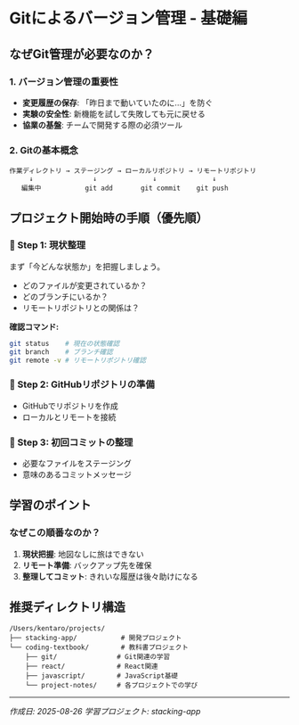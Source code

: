 # Gitによるバージョン管理 - 基礎編

## なぜGit管理が必要なのか？

### 1. バージョン管理の重要性

- **変更履歴の保存**: 「昨日まで動いていたのに...」を防ぐ
- **実験の安全性**: 新機能を試して失敗しても元に戻せる  
- **協業の基盤**: チームで開発する際の必須ツール

### 2. Gitの基本概念

```
作業ディレクトリ → ステージング → ローカルリポジトリ → リモートリポジトリ
     ↓               ↓              ↓              ↓
   編集中           git add       git commit    git push
```

## プロジェクト開始時の手順（優先順）

### 🏁 Step 1: 現状整理
まず「今どんな状態か」を把握しましょう。
- どのファイルが変更されているか？
- どのブランチにいるか？  
- リモートリポジトリとの関係は？

**確認コマンド:**
```bash
git status    # 現在の状態確認
git branch    # ブランチ確認
git remote -v # リモートリポジトリ確認
```

### 🔧 Step 2: GitHubリポジトリの準備
- GitHubでリポジトリを作成
- ローカルとリモートを接続

### 📝 Step 3: 初回コミットの整理
- 必要なファイルをステージング
- 意味のあるコミットメッセージ

## 学習のポイント

### なぜこの順番なのか？
1. **現状把握**: 地図なしに旅はできない
2. **リモート準備**: バックアップ先を確保  
3. **整理してコミット**: きれいな履歴は後々助けになる

## 推奨ディレクトリ構造

```
/Users/kentaro/projects/
├── stacking-app/           # 開発プロジェクト
└── coding-textbook/        # 教科書プロジェクト
    ├── git/               # Git関連の学習
    ├── react/             # React関連
    ├── javascript/        # JavaScript基礎
    └── project-notes/     # 各プロジェクトでの学び
```

---
*作成日: 2025-08-26*
*学習プロジェクト: stacking-app*